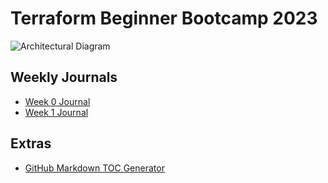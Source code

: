 # Terraform Beginner Bootcamp 2023

![Architectural Diagram](https://github.com/PACMan333/terraform-beginner-bootcamp-2023/assets/37124293/e0eac304-06f1-44f9-883f-022660ad242d)


## Weekly Journals
- [Week 0 Journal](journal/week0.md)
- [Week 1 Journal](journal/week1.md)

## Extras
- [GitHub Markdown TOC Generator](http://ecotrust-canada.github.io/markdown-toc)
